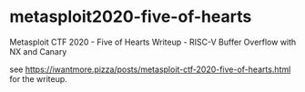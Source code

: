 # metasploit2020-five-of-hearts
Metasploit CTF 2020 - Five of Hearts Writeup - RISC-V Buffer Overflow with NX and Canary

see https://iwantmore.pizza/posts/metasploit-ctf-2020-five-of-hearts.html for the writeup.
